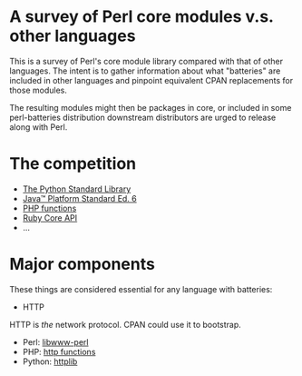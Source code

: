# A survey of Perl core modules v.s. other languages

This is a survey of Perl's core module library compared with that of
other languages. The intent is to gather information about what
"batteries" are included in other languages and pinpoint equivalent
CPAN replacements for those modules.

The resulting modules might then be packages in core, or included in
some perl-batteries distribution downstream distributors are urged to
release along with Perl.

# The competition

 * [The Python Standard Library](http://docs.python.org/library/)
 * [Java™ Platform Standard Ed. 6](http://java.sun.com/javase/6/docs/api/)
 * [PHP functions](http://de2.php.net/manual/en/funcref.php)
 * [Ruby Core API](http://ruby-doc.org/core/)
 * ...

# Major components

These things are considered essential for any language with batteries:

 * HTTP
 
  HTTP is *the* network protocol. CPAN could use it to bootstrap.
 
  * Perl: [libwww-perl](http://search.cpan.org/dist/libwww-perl/)
  * PHP: [http functions](http://de2.php.net/manual/en/book.http.php)
  * Python: [httplib](http://docs.python.org/library/httplib.html)
